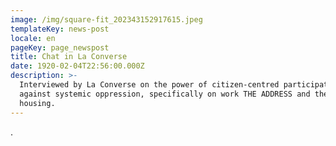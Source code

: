 ```yaml
---
image: /img/square-fit_202343152917615.jpeg
templateKey: news-post
locale: en
pageKey: page_newspost
title: Chat in La Converse
date: 1920-02-04T22:56:00.000Z
description: >-
  Interviewed by La Converse on the power of citizen-centred participatory art
  against systemic oppression, specifically on work THE ADDRESS and the right to
  housing.
---
```

.
